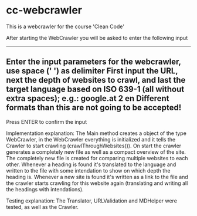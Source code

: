# cc-webcrawler
This is a webcrawler for the course 'Clean Code'

After starting the WebCrawler you will be asked to enter the following input

----------------------------------------------------------------------
Enter the input parameters for the webcrawler, use space (' ') as delimiter
First input the URL, next the depth of websites to crawl, and last the target language based on ISO 639-1 (all without extra spaces); e.g.:
google.at 2 en
Different formats than this are not going to be accepted!
----------------------------------------------------------------------

Press ENTER to confirm the input

Implementation explanation:
The Main method creates a object of the type WebCrawler, in the WebCrawler everything is initialized and it tells the Crawler to start crawling (crawlThroughWebsites()).
On start the crawler generates a completely new file as well as a compact overview of the site. The completely new file is created for comparing multiple websites to each other.
Whenever a heading is found it's translated to the language and written to the file with some intendation to show on which depth the heading is.
Whenever a new site is found it's written as a link to the file and the crawler starts crawling for this website again (translating and writing all the headings with intendations).


Testing explanation:
The Translator, URLValidation and MDHelper were tested, as well as the Crawler. 
